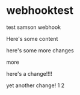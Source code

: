 # webhooktest
test samson webhook

Here's some content

here's some more changes

more

here's a change!!!!


yet another change!
1
2
